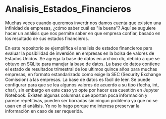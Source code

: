 # Analisis_Estados_Financieros
Muchas veces cuando queremos invertir nos damos cuenta que existen una infinidad de empresas, ¿cómo saber cuál es "la buena"? Aquí se suguiere hacer un análisis que nos permite saber en que empresa confiar, basado en los resultado de sus estados financieros. 




En este repositorio se ejemplifica el analisis de estados financieros para evaluar la posibilidad de inversión en empresas en la bolsa de valores de Estados Unidos.
Se agrega la base de datos en archivo db, debido a que se obtuvo en SQLite para manejar la base de datos.
La base de datos contiene el estado de resultados trimestral de los ultimos quince años para muchas empresas, en formato estandarizado como exige la SEC (Security Exchange Comission) a las empresas.
La base de datos es fácil de leer. Se puede configurar para que se lea algunos valores de acuerdo a su tipo (fecha, int, char), sin embargo en este caso yo opte por hacer esa cuestión en Jupyter Notebook. 
Existen algunas columnas que aportan poca información y parece repetitivas, pueden ser borradas sin ningun problema ya que no se usan en el análisis. Yo no lo hago porque me interesa preservar la información en caso de ser requerida.
